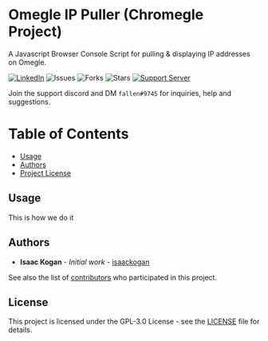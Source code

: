Omegle IP Puller (Chromegle Project)
==================
A Javascript Browser Console Script for pulling & displaying IP addresses on Omegle.

 [![LinkedIn](https://img.shields.io/badge/LinkedIn-0077B5?style=for-the-badge&logo=linkedin&logoColor=white&style=flat-square)](https://www.linkedin.com/in/isaac-kogan-5a45b9193/ ) ![Issues](https://img.shields.io/github/issues/ChromegleApp/Chromegle) ![Forks](https://img.shields.io/github/forks/ChromegleApp/Chromegle) ![Stars](https://img.shields.io/github/stars/ChromegleApp/Chromegle) [![Support Server](https://img.shields.io/discord/922231395605159987.svg?color=7289da&logo=discord&style=flat-square)](https://discord.gg/KDqHBrZ2Yn)

Join the support discord and DM ``fallen#9745`` for inquiries, help and suggestions.

# Table of Contents
- [Usage](#usage)
- [Authors](#authors)
- [Project License](#license)

## Usage

This is how we do it

## Authors

* **Isaac Kogan** - *Initial work* - [isaackogan](https://github.com/isaackogan)

See also the list of [contributors](https://github.com/ChromegleApp/Chromegle/contributors) who participated in this project.

## License

This project is licensed under the GPL-3.0 License - see the [LICENSE](LICENSE.md) file for details.
